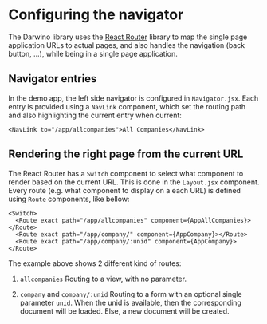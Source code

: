 # Configuring the navigator
The Darwino library uses the [React Router](https://reacttraining.com/react-router/) library to map the single page application URLs to actual pages, and also handles the navigation (back button, ...), while being in a single page application.

## Navigator entries
In the demo app, the left side navigator is configured in `Navigator.jsx`. Each entry is provided using a `NavLink` component, which set the routing path and also highlighting the current entry when current:

    <NavLink to="/app/allcompanies">All Companies</NavLink>

## Rendering the right page from the current URL
The React Router has a `Switch` component to select what component to render based on the current URL. This is done in the `Layout.jsx` component. Every route (e.g. what component to display on a each URL) is defined using `Route` components, like bellow:

    <Switch>
      <Route exact path="/app/allcompanies" component={AppAllCompanies}></Route>
      <Route exact path="/app/company/" component={AppCompany}></Route>
      <Route exact path="/app/company/:unid" component={AppCompany}></Route>

The example above shows 2 different kind of routes:

1. `allcompanies`
  Routing to a view, with no parameter.
  
2. `company` and `company/:unid`
  Routing to a form with an optional single parameter `unid`. When the unid is available, then the corresponding document will be loaded. Else, a new document will be created.

